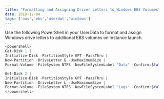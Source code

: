 ```yaml
---
title: "Formatting and Assigning Driver Letters to Windows EBS Volumes"
date: 2018-12-04
tags: ['aws','ebs','userdat','windows']
---
```


Use the following PowerShell in your UserData to format and assign Windows drive letters to additional EBS volumes on instance launch.

```powershell
<powershell>
Get-Disk 1 |
Initialize-Disk -PartitionStyle GPT -PassThru |
New-Partition -DriveLetter E -UseMaximumSize |
Format-Volume -FileSystem NTFS -NewFileSystemLabel "Data" -Confirm:$false

Get-Disk 2 |
Initialize-Disk -PartitionStyle GPT -PassThru |
New-Partition -DriveLetter L -UseMaximumSize |
Format-Volume -FileSystem NTFS -NewFileSystemLabel "Logs" -Confirm:$false
</powershell>
```
